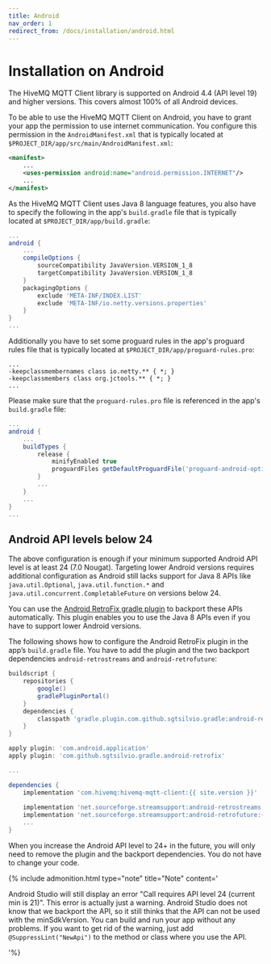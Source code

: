 ```yaml
---
title: Android
nav_order: 1
redirect_from: /docs/installation/android.html
---
```


# Installation on Android

The HiveMQ MQTT Client library is supported on Android 4.4 (API level 19) and higher versions.
This covers almost 100% of all Android devices.

To be able to use the HiveMQ MQTT Client on Android, you have to grant your app the permission to use internet 
communication.
You configure this permission in the `AndroidManifest.xml` that is typically located at 
`$PROJECT_DIR/app/src/main/AndroidManifest.xml`:

```xml
<manifest>
    ...
    <uses-permission android:name="android.permission.INTERNET"/>
    ...
</manifest>
```

As the HiveMQ MQTT Client uses Java 8 language features, you also have to specify the following in the app's 
`build.gradle` file that is typically located at `$PROJECT_DIR/app/build.gradle`:

```groovy
...
android {
    ...
    compileOptions {
        sourceCompatibility JavaVersion.VERSION_1_8
        targetCompatibility JavaVersion.VERSION_1_8
    }
    packagingOptions {
        exclude 'META-INF/INDEX.LIST'
        exclude 'META-INF/io.netty.versions.properties'
    }
}
...
```

Additionally you have to set some proguard rules in the app's proguard rules file that is typically located at 
`$PROJECT_DIR/app/proguard-rules.pro`:

```
...
-keepclassmembernames class io.netty.** { *; }
-keepclassmembers class org.jctools.** { *; }
...
```

Please make sure that the `proguard-rules.pro` file is referenced in the app's `build.gradle` file:

```groovy
...
android {
    ...
    buildTypes {
        release {
            minifyEnabled true
            proguardFiles getDefaultProguardFile('proguard-android-optimize.txt'), 'proguard-rules.pro'
        }
        ...
    }
    ...
}
...
```


## Android API levels below 24

The above configuration is enough if your minimum supported Android API level is at least 24 (7.0 Nougat).
Targeting lower Android versions requires additional configuration as Android still lacks support for Java 8 APIs like 
`java.util.Optional`, `java.util.function.*` and `java.util.concurrent.CompletableFuture` on versions below 24.

You can use the [Android RetroFix gradle plugin](https://github.com/SgtSilvio/android-retrofix) to backport these APIs 
automatically.
This plugin enables you to use the Java 8 APIs even if you have to support lower Android versions.

The following shows how to configure the Android RetroFix plugin in the app’s `build.gradle` file.
You have to add the plugin and the two backport dependencies `android-retrostreams` and `android-retrofuture`:

```groovy
buildscript {
    repositories {
        google()
        gradlePluginPortal()
    }
    dependencies {
        classpath 'gradle.plugin.com.github.sgtsilvio.gradle:android-retrofix:{{ site.android_retrofix_version }}'
    }
}

apply plugin: 'com.android.application'
apply plugin: 'com.github.sgtsilvio.gradle.android-retrofix'

...

dependencies {
    implementation 'com.hivemq:hivemq-mqtt-client:{{ site.version }}'
    
    implementation 'net.sourceforge.streamsupport:android-retrostreams:{{ site.android_retrostreams_version }}'
    implementation 'net.sourceforge.streamsupport:android-retrofuture:{{ site.android_retrostreams_version }}'
    ...
}
```

When you increase the Android API level to 24+ in the future, you will only need to remove the plugin and the backport 
dependencies.
You do not have to change your code.

{% include admonition.html type="note" title="Note" content='

Android Studio will still display an error "Call requires API level 24 (current min is 21)".
This error is actually just a warning.
Android Studio does not know that we backport the API, so it still thinks that the API can not be used with the 
minSdkVersion.
You can build and run your app without any problems.
If you want to get rid of the warning, just add `@SuppressLint("NewApi")` to the method or class where you use the API.

'%}
